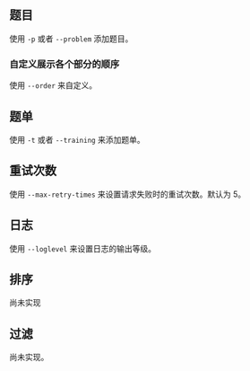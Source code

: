 ## 题目
使用 `-p` 或者 `--problem` 添加题目。

### 自定义展示各个部分的顺序
使用 `--order` 来自定义。

## 题单
使用 `-t` 或者 `--training` 来添加题单。

## 重试次数
使用 `--max-retry-times` 来设置请求失败时的重试次数。默认为 5。

## 日志
使用 `--loglevel` 来设置日志的输出等级。

## 排序
尚未实现

## 过滤
尚未实现。
